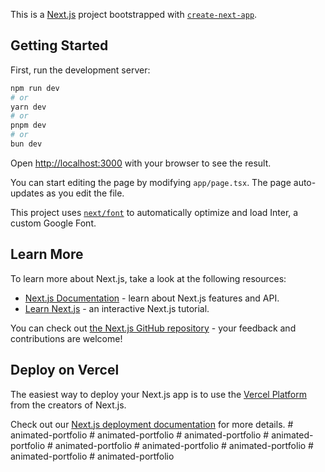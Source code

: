 This is a [Next.js](https://nextjs.org/) project bootstrapped with [`create-next-app`](https://github.com/vercel/next.js/tree/canary/packages/create-next-app).

## Getting Started

First, run the development server:

```bash
npm run dev
# or
yarn dev
# or
pnpm dev
# or
bun dev
```

Open [http://localhost:3000](http://localhost:3000) with your browser to see the result.

You can start editing the page by modifying `app/page.tsx`. The page auto-updates as you edit the file.

This project uses [`next/font`](https://nextjs.org/docs/basic-features/font-optimization) to automatically optimize and load Inter, a custom Google Font.

## Learn More

To learn more about Next.js, take a look at the following resources:

- [Next.js Documentation](https://nextjs.org/docs) - learn about Next.js features and API.
- [Learn Next.js](https://nextjs.org/learn) - an interactive Next.js tutorial.

You can check out [the Next.js GitHub repository](https://github.com/vercel/next.js/) - your feedback and contributions are welcome!

## Deploy on Vercel

The easiest way to deploy your Next.js app is to use the [Vercel Platform](https://vercel.com/new?utm_medium=default-template&filter=next.js&utm_source=create-next-app&utm_campaign=create-next-app-readme) from the creators of Next.js.

Check out our [Next.js deployment documentation](https://nextjs.org/docs/deployment) for more details.
#   a n i m a t e d - p o r t f o l i o  
 #   a n i m a t e d - p o r t f o l i o  
 #   a n i m a t e d - p o r t f o l i o  
 #   a n i m a t e d - p o r t f o l i o  
 #   a n i m a t e d - p o r t f o l i o  
 #   a n i m a t e d - p o r t f o l i o  
 #   a n i m a t e d - p o r t f o l i o  
 #   a n i m a t e d - p o r t f o l i o  
 #   a n i m a t e d - p o r t f o l i o  
 